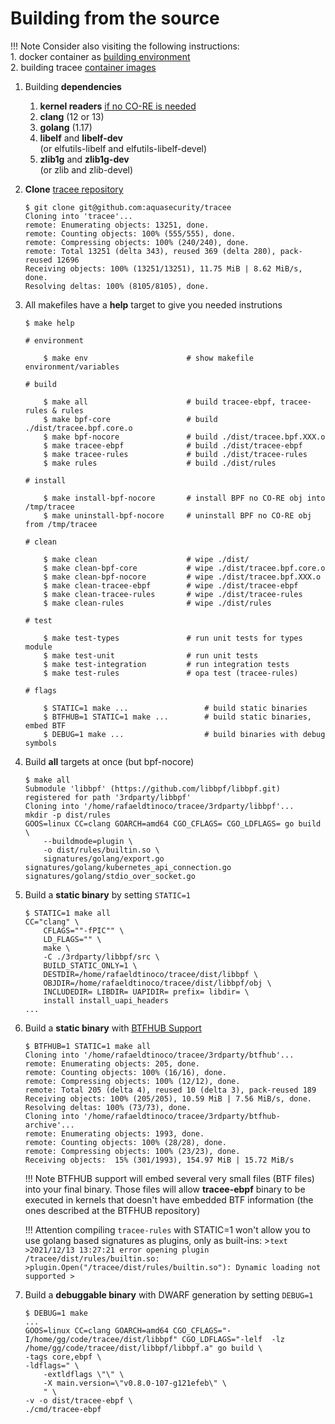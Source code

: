 # Building from the source

!!! Note
    Consider also visiting the following instructions:  
    1. docker container as [building environment](./environment.md)  
    2. building tracee [container images](./containers.md)  

1. Building **dependencies**

    1. **kernel readers** [if no CO-RE is needed](./nocore-ebpf.md)
    2. **clang** (12 or 13)
    3. **golang** (1.17)
    4. **libelf** and **libelf-dev**  
       (or elfutils-libelf and elfutils-libelf-devel)
    5. **zlib1g** and **zlib1g-dev**  
       (or zlib and zlib-devel)

2. **Clone** [tracee repository](https://github.com/aquasecurity/tracee/)

    ```text
    $ git clone git@github.com:aquasecurity/tracee
    Cloning into 'tracee'...
    remote: Enumerating objects: 13251, done.
    remote: Counting objects: 100% (555/555), done.
    remote: Compressing objects: 100% (240/240), done.
    remote: Total 13251 (delta 343), reused 369 (delta 280), pack-reused 12696
    Receiving objects: 100% (13251/13251), 11.75 MiB | 8.62 MiB/s, done.
    Resolving deltas: 100% (8105/8105), done.
    ```

3. All makefiles have a **help** target to give you needed instrutions

    ```text
    $ make help
    
    # environment
    
        $ make env                  	# show makefile environment/variables
    
    # build
    
        $ make all                  	# build tracee-ebpf, tracee-rules & rules
        $ make bpf-core             	# build ./dist/tracee.bpf.core.o
        $ make bpf-nocore           	# build ./dist/tracee.bpf.XXX.o
        $ make tracee-ebpf          	# build ./dist/tracee-ebpf
        $ make tracee-rules         	# build ./dist/tracee-rules
        $ make rules                	# build ./dist/rules
    
    # install
    
        $ make install-bpf-nocore   	# install BPF no CO-RE obj into /tmp/tracee
        $ make uninstall-bpf-nocore 	# uninstall BPF no CO-RE obj from /tmp/tracee
    
    # clean
    
        $ make clean                	# wipe ./dist/
        $ make clean-bpf-core       	# wipe ./dist/tracee.bpf.core.o
        $ make clean-bpf-nocore     	# wipe ./dist/tracee.bpf.XXX.o
        $ make clean-tracee-ebpf    	# wipe ./dist/tracee-ebpf
        $ make clean-tracee-rules   	# wipe ./dist/tracee-rules
        $ make clean-rules          	# wipe ./dist/rules
    
    # test
    
        $ make test-types           	# run unit tests for types module
        $ make test-unit            	# run unit tests
        $ make test-integration     	# run integration tests
        $ make test-rules           	# opa test (tracee-rules)
    
    # flags
    
        $ STATIC=1 make ...                 # build static binaries
        $ BTFHUB=1 STATIC=1 make ...        # build static binaries, embed BTF
        $ DEBUG=1 make ...                  # build binaries with debug symbols
    ```

4. Build **all** targets at once (but bpf-nocore)

    ```text
    $ make all
    Submodule 'libbpf' (https://github.com/libbpf/libbpf.git) registered for path '3rdparty/libbpf'
    Cloning into '/home/rafaeldtinoco/tracee/3rdparty/libbpf'...
    mkdir -p dist/rules
    GOOS=linux CC=clang GOARCH=amd64 CGO_CFLAGS= CGO_LDFLAGS= go build \
        --buildmode=plugin \
        -o dist/rules/builtin.so \
        signatures/golang/export.go signatures/golang/kubernetes_api_connection.go signatures/golang/stdio_over_socket.go
    ```

5. Build a **static binary** by setting `STATIC=1`

    ```text
    $ STATIC=1 make all
    CC="clang" \
        CFLAGS=""-fPIC"" \
        LD_FLAGS="" \
        make \
        -C ./3rdparty/libbpf/src \
        BUILD_STATIC_ONLY=1 \
        DESTDIR=/home/rafaeldtinoco/tracee/dist/libbpf \
        OBJDIR=/home/rafaeldtinoco/tracee/dist/libbpf/obj \
        INCLUDEDIR= LIBDIR= UAPIDIR= prefix= libdir= \
        install install_uapi_headers
    ...
    ```

6. Build a **static binary** with [BTFHUB Support](https://github.com/aquasecurity/btfhub)

    ```text
    $ BTFHUB=1 STATIC=1 make all
    Cloning into '/home/rafaeldtinoco/tracee/3rdparty/btfhub'...
    remote: Enumerating objects: 205, done.
    remote: Counting objects: 100% (16/16), done.
    remote: Compressing objects: 100% (12/12), done.
    remote: Total 205 (delta 4), reused 10 (delta 3), pack-reused 189
    Receiving objects: 100% (205/205), 10.59 MiB | 7.56 MiB/s, done.
    Resolving deltas: 100% (73/73), done.
    Cloning into '/home/rafaeldtinoco/tracee/3rdparty/btfhub-archive'...
    remote: Enumerating objects: 1993, done.
    remote: Counting objects: 100% (28/28), done.
    remote: Compressing objects: 100% (23/23), done.
    Receiving objects:  15% (301/1993), 154.97 MiB | 15.72 MiB/s
    ```

    !!! Note
        BTFHUB support will embed several very small files (BTF files) into your
        final binary. Those files will allow **tracee-ebpf** binary to be executed
        in kernels that doesn't have embedded BTF information (the ones described
        at the BTFHUB repository)

    !!! Attention
        compiling `tracee-rules` with STATIC=1 won't allow you to use golang based
        signatures as plugins, only as built-ins:
        >```text
        >2021/12/13 13:27:21 error opening plugin /tracee/dist/rules/builtin.so:
        >plugin.Open("/tracee/dist/rules/builtin.so"): Dynamic loading not supported
        >```

7. Build a **debuggable binary** with DWARF generation by setting `DEBUG=1`

    ```text
    $ DEBUG=1 make
    ...
    GOOS=linux CC=clang GOARCH=amd64 CGO_CFLAGS="-I/home/gg/code/tracee/dist/libbpf" CGO_LDFLAGS="-lelf  -lz  /home/gg/code/tracee/dist/libbpf/libbpf.a" go build \
	-tags core,ebpf \
	-ldflags=" \
		-extldflags \"\" \
		-X main.version=\"v0.8.0-107-g121efeb\" \
		" \
	-v -o dist/tracee-ebpf \
	./cmd/tracee-ebpf
    ```
